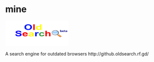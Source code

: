 # mine
<link rel="SHORTCUT ICON"
href="images/Oldsearchfavicon.ico">
<title>
OldSearch
</title>
<html>
<body>
      <a href="http://github.oldsearch.rf.gd/">
      <img src="images/oldsearchlogo.png" alt="OldSearch(beta)" width="200" height="80"></a>
<br>
<p>
A search engine for outdated browsers
http://github.oldsearch.rf.gd/
</p>
</body>
</html>
